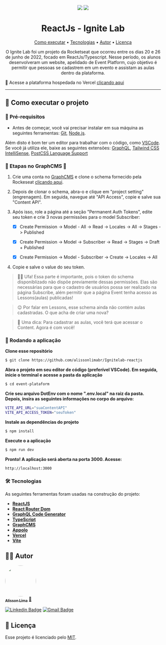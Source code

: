 <div align="center">
<img src="https://user-images.githubusercontent.com/101370736/179435747-a41e7186-b5bf-4f81-a7ac-bd9d8daf04a8.png">
<img src="https://user-images.githubusercontent.com/101370736/179622979-5e11a3da-55bb-4bf6-83a8-1d253ae1e78e.jpeg">
</div>

<h1 align="center">ReactJs - Ignite Lab </h1>

<p align="center">
 <a href="#-como-executar-o-projeto">Como executar</a> • 
 <a href="#-tecnologias">Tecnologias</a> • 
 <a href="#-autor">Autor</a> • 
 <a href="#-licença">Licença</a>
</p>

<p align="center"> O Ignite Lab foi um projeto da Rocketseat que ocorreu entre os dias 20 e 26 de junho de 2022, focado em ReactJs/Typescript.
Nesse período, os alunos desenvolveram um website, apelidado de Event Platform, cujo objetivo é permitir que pessoas se cadastrem em um evento e assistam as aulas dentro da plataforma.
</p>



📌 Acesse a plataforma hospedada no Vercel [clicando aqui](https://ignitelab-reactjs.vercel.app/)

---

## 🚀 Como executar o projeto

### 🔴 Pré-requisitos

<p>

- Antes de começar, você vai precisar instalar em sua máquina as seguintes ferramentas: [Git](https://git-scm.com), [Node.js](https://nodejs.org/en/).
 
 Além disto é bom ter um editor para trabalhar com o código, como [VSCode](https://code.visualstudio.com/). Se você já utiliza ele, baixe as seguintes extensões:
 [GraphQL](https://marketplace.visualstudio.com/items?itemName=GraphQL.vscode-graphql),
 [Tailwind CSS IntelliSense](https://marketplace.visualstudio.com/items?itemName=bradlc.vscode-tailwindcss),
 [PostCSS Language Support](https://marketplace.visualstudio.com/items?itemName=csstools.postcss)
 </p>
 
###  🛑 Etapas no GraphCMS 🛑

  1. Crie uma conta no [GraphCMS](https://app.graphcms.com/) e clone o schema fornecido pela Rockeseat [clicando aqui](http://rseat.in/lab-graphcms).

  2. Depois de clonar o schema, abra-o e clique em "project setting" (engrenagem). Em seguida, navegue até "API Access", copie e salve sua "Content API".

  3. Após isso, role a página até a seção "Permanent Auth Tokens", edite seu token e crie 3 novas permissões para o model Subscriber:

      - [x] Create Permission -> Model - All -> Read -> Locales -> All -> Stages -> Published

      - [x] Create Permission -> Model -> Subscriber -> Read -> Stages -> Draft + Published

      - [x] Create Permission -> Model - Subscriber -> Create -> Locales -> All

  4. Copie e salve o value do seu token.


> 😮‍💨 Ufa! Essa parte é importante, pois o token do schema disponiblizado não dispõe previamente dessas permissões. Elas são necessárias para que o cadastro de usuários possa ser realizado na página Subscribe, além permitir que a página Event tenha acesso as Lessons(aulas) publicadas!
 
> 😉 Por falar em Lessons, esse schema ainda não contém aulas cadastradas. O que acha de criar uma nova?

> 🤝 Uma dica: Para cadastrar as aulas, você terá que acessar o Content. Agora é com você!

 
 ### 🎲 Rodando a aplicação
 
 **Clone esse repositório**
 ```bash
 $ git clone https://github.com/alissonlimabr/Ignitelab-reactjs
 ```


**Abra o projeto em seu editor de código (preferível VSCode). Em seguida, inicie o terminal e acesse a pasta da aplicação**
 ```bash
$ cd event-plataform
 ```

**Crie seu arquivo DotEnv com o nome ".env.local" na raiz da pasta. Depois, insira as seguintes informações no corpo do arquivo:**
 ```bash
VITE_API_URL="suaContentAPI"
VITE_API_ACCESS_TOKEN="seuToken"
 ```

**Instale as dependências do projeto**
 ```bash
$ npm install
 ```
 
**Execute o a aplicação**
 ```bash
$ npm run dev
 ```

**Pronto! A aplicação será aberta na porta 3000. Acesse:**
 ```bash
http://localhost:3000
 ```

### 🛠 Tecnologias

As seguintes ferramentas foram usadas na construção do projeto:

-   **[ReactJS](https://pt-br.reactjs.org/)**
-   **[React Router Dom](https://github.com/ReactTraining/react-router/tree/master/packages/react-router-dom)**
-   **[GraphQL Code Generator](https://www.graphql-code-generator.com/)**
-   **[TypeScript](https://www.typescriptlang.org/pt/)**
-   **[GraphCMS](https://graphcms.com/)**
-   **[Appolo](https://www.apollographql.com/)**
-   **[Vercel](https://vercel.com/)**
-   **[Vite](https://vitejs.dev/)**


## 👨‍🎓 Autor

<a href="https://github.com/alissonlimabr">
 <img style="border-radius: 50%;" src="https://avatars.githubusercontent.com/u/101370736?s=400&u=00839cadc5eaa54e04b68f6efbc1582eedf4e080&v=4" width="100px;" alt=""/>
 <br />
 <sub><b>Alisson Lima</b></sub></a> <a href="https://github.com/alissonlimabr" title="GitHub">🚀</a>
 <br />

[![Linkedin Badge](https://img.shields.io/badge/-Alisson-blue?style=flat-square&logo=Linkedin&logoColor=white&link=https://www.linkedin.com/in/alissonlimadev/)](https://www.linkedin.com/in/alissonlimadev/) 
[![Gmail Badge](https://img.shields.io/badge/-amlxd5@gmail.com-c14438?style=flat-square&logo=Gmail&logoColor=white&link=mailto:amlxd5@gmail.com)](mailto:amlxd5@gmail.com)

## 📝 Licença

Esse projeto é licenciado pelo [MIT](./LICENSE).
